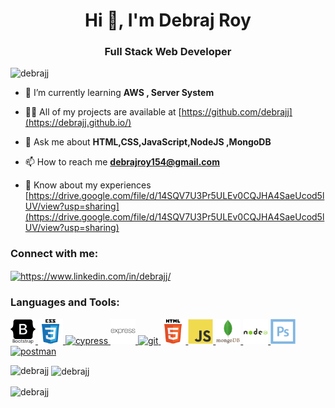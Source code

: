<h1 align="center">Hi 👋, I'm Debraj Roy</h1>
<h3 align="center">Full Stack Web Developer</h3>

<p align="left"> <img src="https://komarev.com/ghpvc/?username=debrajj&label=Profile%20views&color=0e75b6&style=flat" alt="debrajj" /> </p>

- 🌱 I’m currently learning **AWS , Server System**

- 👨‍💻 All of my projects are available at [https://github.com/debrajj](https://debrajj.github.io/)

- 💬 Ask me about **HTML,CSS,JavaScript,NodeJS ,MongoDB**

- 📫 How to reach me **debrajroy154@gmail.com**

- 📄 Know about my experiences [https://drive.google.com/file/d/14SQV7U3Pr5ULEv0CQJHA4SaeUcod5lUV/view?usp=sharing](https://drive.google.com/file/d/14SQV7U3Pr5ULEv0CQJHA4SaeUcod5lUV/view?usp=sharing)

<h3 align="left">Connect with me:</h3>
<p align="left">
<a href="https://www.linkedin.com/in/debrajj/" target="blank"><img align="center" src="https://raw.githubusercontent.com/rahuldkjain/github-profile-readme-generator/master/src/images/icons/Social/linked-in-alt.svg" alt="https://www.linkedin.com/in/debrajj/" height="30" width="40" /></a>
</p>

<h3 align="left">Languages and Tools:</h3>
<p align="left"> <a href="https://getbootstrap.com" target="_blank" rel="noreferrer"> <img src="https://raw.githubusercontent.com/devicons/devicon/master/icons/bootstrap/bootstrap-plain-wordmark.svg" alt="bootstrap" width="40" height="40"/> </a> <a href="https://www.w3schools.com/css/" target="_blank" rel="noreferrer"> <img src="https://raw.githubusercontent.com/devicons/devicon/master/icons/css3/css3-original-wordmark.svg" alt="css3" width="40" height="40"/> </a> <a href="https://www.cypress.io" target="_blank" rel="noreferrer"> <img src="https://raw.githubusercontent.com/simple-icons/simple-icons/6e46ec1fc23b60c8fd0d2f2ff46db82e16dbd75f/icons/cypress.svg" alt="cypress" width="40" height="40"/> </a> <a href="https://expressjs.com" target="_blank" rel="noreferrer"> <img src="https://raw.githubusercontent.com/devicons/devicon/master/icons/express/express-original-wordmark.svg" alt="express" width="40" height="40"/> </a> <a href="https://git-scm.com/" target="_blank" rel="noreferrer"> <img src="https://www.vectorlogo.zone/logos/git-scm/git-scm-icon.svg" alt="git" width="40" height="40"/> </a> <a href="https://www.w3.org/html/" target="_blank" rel="noreferrer"> <img src="https://raw.githubusercontent.com/devicons/devicon/master/icons/html5/html5-original-wordmark.svg" alt="html5" width="40" height="40"/> </a> <a href="https://developer.mozilla.org/en-US/docs/Web/JavaScript" target="_blank" rel="noreferrer"> <img src="https://raw.githubusercontent.com/devicons/devicon/master/icons/javascript/javascript-original.svg" alt="javascript" width="40" height="40"/> </a> <a href="https://www.mongodb.com/" target="_blank" rel="noreferrer"> <img src="https://raw.githubusercontent.com/devicons/devicon/master/icons/mongodb/mongodb-original-wordmark.svg" alt="mongodb" width="40" height="40"/> </a> <a href="https://nodejs.org" target="_blank" rel="noreferrer"> <img src="https://raw.githubusercontent.com/devicons/devicon/master/icons/nodejs/nodejs-original-wordmark.svg" alt="nodejs" width="40" height="40"/> </a> <a href="https://www.adobe.com/products/photoshop.html" target="_blank" rel="noreferrer"> <img src="https://raw.githubusercontent.com/devicons/devicon/master/icons/photoshop/photoshop-line.svg" alt="photoshop" width="40" height="40"/> </a> <a href="https://postman.com" target="_blank" rel="noreferrer"> <img src="https://www.vectorlogo.zone/logos/getpostman/getpostman-icon.svg" alt="postman" width="40" height="40"/> </a> </p>

<p><img align="left" src="https://github-readme-stats.vercel.app/api/top-langs?username=debrajj&show_icons=true&locale=en&layout=compact" alt="debrajj" /></p>

<p>&nbsp;<img align="center" src="https://github-readme-stats.vercel.app/api?username=debrajj&show_icons=true&locale=en" alt="debrajj" /></p>

<p><img align="center" src="https://github-readme-streak-stats.herokuapp.com/?user=debrajj&" alt="debrajj" /></p>
